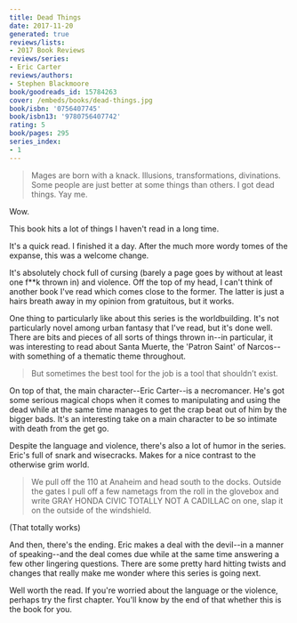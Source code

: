 ```yaml
---
title: Dead Things
date: 2017-11-20
generated: true
reviews/lists:
- 2017 Book Reviews
reviews/series:
- Eric Carter
reviews/authors:
- Stephen Blackmoore
book/goodreads_id: 15784263
cover: /embeds/books/dead-things.jpg
book/isbn: '0756407745'
book/isbn13: '9780756407742'
rating: 5
book/pages: 295
series_index:
- 1
---
```

> Mages are born with a knack. Illusions, transformations, divinations. Some people are just better at some things than others. I got dead things. Yay me.

Wow.  

<!--more-->

This book hits a lot of things I haven't read in a long time.  

It's a quick read. I finished it a day. After the much more wordy tomes of the expanse, this was a welcome change.  

It's absolutely chock full of cursing (barely a page goes by without at least one f**k thrown in) and violence. Off the top of my head, I can't think of another book I've read which comes close to the former. The latter is just a hairs breath away in my opinion from gratuitous, but it works.  

One thing to particularly like about this series is the worldbuilding. It's not particularly novel among urban fantasy that I've read, but it's done well. There are bits and pieces of all sorts of things thrown in--in particular, it was interesting to read about Santa Muerte, the 'Patron Saint' of Narcos--with something of a thematic theme throughout.  

> But sometimes the best tool for the job is a tool that shouldn’t exist.

On top of that, the main character--Eric Carter--is a necromancer. He's got some serious magical chops when it comes to manipulating and using the dead while at the same time manages to get the crap beat out of him by the bigger bads. It's an interesting take on a main character to be so intimate with death from the get go.  

Despite the language and violence, there's also a lot of humor in the series. Eric's full of snark and wisecracks. Makes for a nice contrast to the otherwise grim world.  

> We pull off the 110 at Anaheim and head south to the docks. Outside the gates I pull off a few nametags from the roll in the glovebox and write GRAY HONDA CIVIC TOTALLY NOT A CADILLAC on one, slap it on the outside of the windshield.

(That totally works)  

And then, there's the ending. Eric makes a deal with the devil--in a manner of speaking--and the deal comes due while at the same time answering a few other lingering questions. There are some pretty hard hitting twists and changes that really make me wonder where this series is going next.  

Well worth the read. If you're worried about the language or the violence, perhaps try the first chapter. You'll know by the end of that whether this is the book for you.